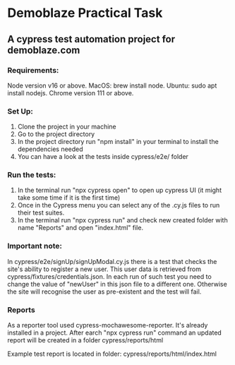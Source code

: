 # Demoblaze Practical Task

## A cypress test automation project for demoblaze.com

### Requirements:
Node version v16 or above.
MacOS: brew install node.
Ubuntu: sudo apt install nodejs.
Chrome version 111 or above.

### Set Up:

1. Clone the project in your machine
2. Go to the project directory
3. In the project directory run "npm install" in your terminal to install the dependencies needed
4. You can have a look at the tests inside cypress/e2e/ folder

### Run the tests:

1. In the terminal run "npx cypress open" to open up cypress UI (it might take some time if it is the first time)
2. Once in the Cypress menu you can select any of the .cy.js files to run their test suites.
3. In the terminal run "npx cypress run" and check new created folder with name "Reports" and open "index.html" file.

### Important note:

In cypress/e2e/signUp/signUpModal.cy.js there is a test that checks the site's ability to register a new user. This user data is retrieved from cypress/fixtures/credentials.json. In each run of such test you need to change the value of "newUser" in this json file to a different one. Otherwise the site will recognise the user as pre-existent and the test will fail.

### Reports

As a reporter tool used cypress-mochawesome-reporter.
It's already installed in a project.
After earch "npx cypress run" command an updated report will be created in a folder cypress/reports/html

Example test report is located in folder: cypress/reports/html/index.html
